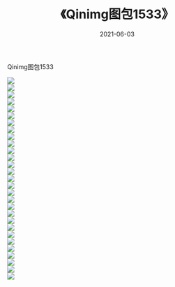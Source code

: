 ﻿---
layout: post
title:  《Qinimg图包1533》
date:   2021-06-03
img: http://imgx.orgx.ga/Qinimg图包/Qinimg图包1533/000.jpg
categories: [美女, 清纯, 唯美]
---

Qinimg图包1533

 ![](http://imgx.orgx.ga/Qinimg图包/Qinimg图包1533/001.jpg) <br>![](http://imgx.orgx.ga/Qinimg图包/Qinimg图包1533/002.jpg) <br>![](http://imgx.orgx.ga/Qinimg图包/Qinimg图包1533/003.jpg) <br>![](http://imgx.orgx.ga/Qinimg图包/Qinimg图包1533/004.jpg) <br>![](http://imgx.orgx.ga/Qinimg图包/Qinimg图包1533/005.jpg) <br>![](http://imgx.orgx.ga/Qinimg图包/Qinimg图包1533/006.jpg) <br>![](http://imgx.orgx.ga/Qinimg图包/Qinimg图包1533/007.jpg) <br>![](http://imgx.orgx.ga/Qinimg图包/Qinimg图包1533/008.jpg) <br>![](http://imgx.orgx.ga/Qinimg图包/Qinimg图包1533/009.jpg) <br>![](http://imgx.orgx.ga/Qinimg图包/Qinimg图包1533/010.jpg) <br>![](http://imgx.orgx.ga/Qinimg图包/Qinimg图包1533/011.jpg) <br>![](http://imgx.orgx.ga/Qinimg图包/Qinimg图包1533/012.jpg) <br>![](http://imgx.orgx.ga/Qinimg图包/Qinimg图包1533/013.jpg) <br>![](http://imgx.orgx.ga/Qinimg图包/Qinimg图包1533/014.jpg) <br>![](http://imgx.orgx.ga/Qinimg图包/Qinimg图包1533/015.jpg) <br>![](http://imgx.orgx.ga/Qinimg图包/Qinimg图包1533/016.jpg) <br>![](http://imgx.orgx.ga/Qinimg图包/Qinimg图包1533/017.jpg) <br>![](http://imgx.orgx.ga/Qinimg图包/Qinimg图包1533/018.jpg) <br>![](http://imgx.orgx.ga/Qinimg图包/Qinimg图包1533/019.jpg) <br>![](http://imgx.orgx.ga/Qinimg图包/Qinimg图包1533/020.jpg) <br>![](http://imgx.orgx.ga/Qinimg图包/Qinimg图包1533/021.jpg) <br>![](http://imgx.orgx.ga/Qinimg图包/Qinimg图包1533/022.jpg) <br>![](http://imgx.orgx.ga/Qinimg图包/Qinimg图包1533/023.jpg) <br>![](http://imgx.orgx.ga/Qinimg图包/Qinimg图包1533/024.jpg) <br>![](http://imgx.orgx.ga/Qinimg图包/Qinimg图包1533/025.jpg) <br>![](http://imgx.orgx.ga/Qinimg图包/Qinimg图包1533/026.jpg) <br>![](http://imgx.orgx.ga/Qinimg图包/Qinimg图包1533/027.jpg) <br>![](http://imgx.orgx.ga/Qinimg图包/Qinimg图包1533/028.jpg) <br>![](http://imgx.orgx.ga/Qinimg图包/Qinimg图包1533/029.jpg) <br>